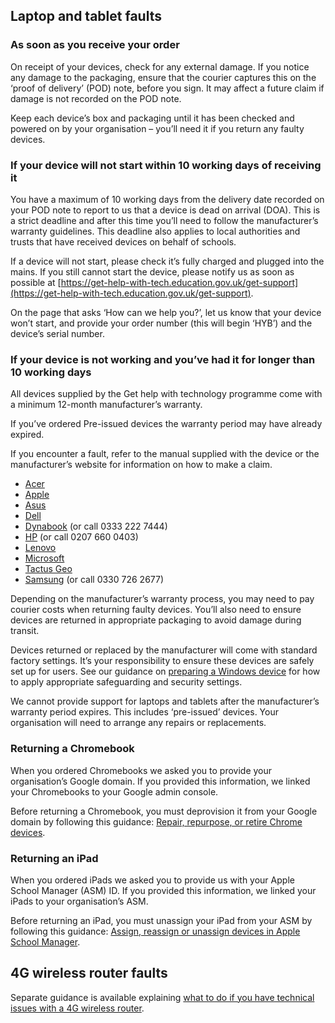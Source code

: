## Laptop and tablet faults

### As soon as you receive your order

On receipt of your devices, check for any external damage. If you notice any damage to
the packaging, ensure that the courier captures this on the &lsquo;proof of delivery&rsquo; (POD) note,
before you sign. It may affect a future claim if damage is not recorded on the POD note.

Keep each device&rsquo;s box and packaging until it has been checked and powered on by your
organisation &ndash; you&rsquo;ll need it if you return any faulty devices.

### If your device will not start within 10 working days of receiving it

You have a maximum of 10 working days from the delivery date recorded on your POD
note to report to us that a device is dead on arrival (DOA). This is a strict deadline and
after this time you&rsquo;ll need to follow the manufacturer&rsquo;s warranty guidelines. This deadline
also applies to local authorities and trusts that have received devices on behalf of schools.

If a device will not start, please check it&rsquo;s fully charged and plugged into the mains. If you 
still cannot start the device, please notify us as soon as possible at 
[https://get-help-with-tech.education.gov.uk/get-support](https://get-help-with-tech.education.gov.uk/get-support).

On the page that asks &lsquo;How can we help you?&rsquo;, let us know that your device won&rsquo;t start,
and provide your order number (this will begin &lsquo;HYB&rsquo;) and the device&rsquo;s serial number.

### If your device is not working and you&rsquo;ve had it for longer than 10 working days

All devices supplied by the Get help with technology programme come with a minimum
12-month manufacturer&rsquo;s warranty.

If you&rsquo;ve ordered Pre-issued devices the warranty period may have already expired.

If you encounter a fault, refer to the manual supplied with the device or the manufacturer&rsquo;s 
website for information on how to make a claim.

* [Acer](https://www.acer.com/ac/en/GB/content/support)
* [Apple](https://support.apple.com/en-gb/ipad/repair/service)
* [Asus](https://www.asus.com/uk/support/warranty-status-inquiry/)
* [Dell](https://www.dell.com/support/home/en-uk?app=warranty)
* [Dynabook](https://support.dynabook.com/warranty) (or call 0333 222 7444)
* [HP](https://support.hp.com/gb-en/checkwarranty) (or call 0207 660 0403)
* [Lenovo](https://pcsupport.lenovo.com/uk/en/warrantylookup#/)
* [Microsoft](https://docs.microsoft.com/en-gb/surface/)
* [Tactus Geo](https://geo-computers.com/support/)
* [Samsung](https://www.samsung.com/uk/business/support/) (or call 0330 726 2677)

Depending on the manufacturer&rsquo;s warranty process, you may need to pay courier costs
when returning faulty devices. You&rsquo;ll also need to ensure devices are returned in
appropriate packaging to avoid damage during transit.

Devices returned or replaced by the manufacturer will come with standard factory settings. 
It&rsquo;s your responsibility to ensure these devices are safely set up for users. See our
guidance on [preparing a Windows device](/devices/preparing-a-standard-windows-device) for how to apply appropriate safeguarding and 
security settings.

We cannot provide support for laptops and tablets after the manufacturer&rsquo;s warranty period
expires. This includes &lsquo;pre-issued&rsquo; devices. Your organisation will need to arrange any
repairs or replacements.

### Returning a Chromebook

When you ordered Chromebooks we asked you to provide your organisation&rsquo;s Google
domain. If you provided this information, we linked your Chromebooks to your Google 
admin console.

Before returning a Chromebook, you must deprovision it from your Google domain by
following this guidance: [Repair, repurpose, or retire Chrome devices](https://support.google.com/chrome/a/answer/3523633).

### Returning an iPad

When you ordered iPads we asked you to provide us with your Apple School Manager 
(ASM) ID. If you provided this information, we linked your iPads to your organisation&rsquo;s 
ASM.

Before returning an iPad, you must unassign your iPad from your ASM by following this
guidance: [Assign, reassign or unassign devices in Apple School Manager](https://support.apple.com/en-gb/guide/apple-school-manager/asmf500c0851/web).

## 4G wireless router faults

Separate guidance is available explaining 
[what to do if you have technical issues with a 4G wireless router](/devices/managing-your-4g-wireless-routers).
